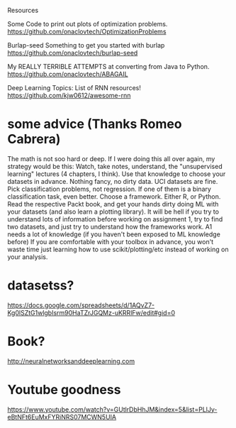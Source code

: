 Resources


Some Code to print out plots of optimization problems.
https://github.com/onaclovtech/OptimizationProblems

Burlap-seed
Something to get you started with burlap
https://github.com/onaclovtech/burlap-seed


My REALLY TERRIBLE ATTEMPTS at converting from Java to Python.
https://github.com/onaclovtech/ABAGAIL




Deep Learning Topics:
List of RNN resources!
https://github.com/kjw0612/awesome-rnn


# some advice (Thanks Romeo Cabrera)
The math is not soo hard or deep. If I were doing this all over again, my strategy would be this:
Watch, take notes, understand, the "unsupervised learning" lectures (4 chapters, I think). Use that knowledge to choose your datasets in advance. Nothing fancy, no dirty data. UCI datasets are fine. Pick classification problems, not regression. If one of them is a binary classification task, even better.
Choose a framework. Either R, or Python. Read the respective Packt book, and get your hands dirty doing ML with your datasets (and also learn a plotting library). 
It will be hell if you try to understand lots of information before working on assignment 1, try to find two datasets, and just try to understand how the frameworks work. A1 needs a lot of knowledge (if you haven't been exposed to ML knowledge before)
If you are comfortable with your toolbox in advance, you won't waste time just learning how to use scikit/plotting/etc instead of working on your analysis.


# datasetss?

https://docs.google.com/spreadsheets/d/1AQvZ7-Kg0lSZtG1wlgbIsrm90HaTZrJGQMz-uKRRlFw/edit#gid=0

# Book?
http://neuralnetworksanddeeplearning.com  

# Youtube goodness
https://www.youtube.com/watch?v=GUtlrDbHhJM&index=5&list=PLlJy-eBtNFt6EuMxFYRiNRS07MCWN5UIA
